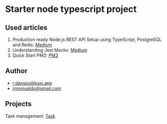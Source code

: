 # Starter node typescript project

## Used articles
1. Production ready Node.js REST API Setup using TypeScript, PostgreSQL and Redis: [Medium](https://itnext.io/production-ready-node-js-rest-apis-setup-using-typescript-postgresql-and-redis-a9525871407)
2. Understanding Jest Mocks: [Medium](https://medium.com/@rickhanlonii/understanding-jest-mocks-f0046c68e53c)
3. Quick Start PM2: [PM2](http://pm2.keymetrics.io/docs/usage/quick-start/)


## Author
- <r.dansou@kaxi.app>
- <inromualdo@gmail.com>

## Projects
Task management: [Task](https://tasks.kaxi.app)
